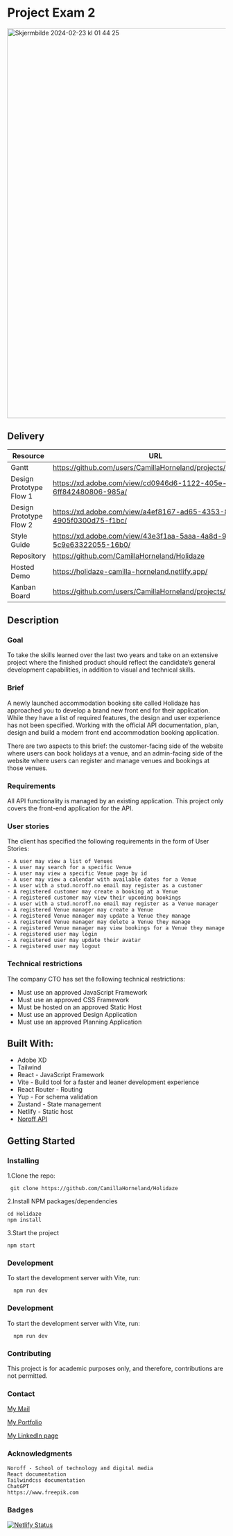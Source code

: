# Project Exam 2

<img width="900" alt="Skjermbilde 2024-02-23 kl  01 44 25" src="https://github.com/CamillaHorneland/Holidaze/assets/104870685/31a758cb-3f44-4d48-a6b5-10cb2d302ec6">

## Delivery

|Resource|URL
|---|---
|Gantt|https://github.com/users/CamillaHorneland/projects/2/views/1
|Design Prototype Flow 1|https://xd.adobe.com/view/cd0946d6-1122-405e-a57d-6ff842480806-985a/
|Design Prototype Flow 2|https://xd.adobe.com/view/a4ef8167-ad65-4353-8e42-4905f0300d75-f1bc/
|Style Guide |https://xd.adobe.com/view/43e3f1aa-5aaa-4a8d-91a7-5c9e63322055-16b0/
|Repository |https://github.com/CamillaHorneland/Holidaze
|Hosted Demo|https://holidaze-camilla-horneland.netlify.app/
|Kanban Board |https://github.com/users/CamillaHorneland/projects/2/views/4

## Description

### Goal

To take the skills learned over the last two years and take on an extensive project where the finished product should reflect the candidate’s general development capabilities, in addition to visual and technical skills.

### Brief

A newly launched accommodation booking site called Holidaze has approached you to develop a brand new front end for their application. While they have a list of required features, the design and user experience has not been specified. Working with the official API documentation, plan, design and build a modern front end accommodation booking application.

There are two aspects to this brief: the customer-facing side of the website where users can book holidays at a venue, and an admin-facing side of the website where users can register and manage venues and bookings at those venues.

### Requirements

All API functionality is managed by an existing application. This project only covers the front-end application for the API.

### User stories

The client has specified the following requirements in the form of User Stories:
 
    - A user may view a list of Venues
    - A user may search for a specific Venue
    - A user may view a specific Venue page by id
    - A user may view a calendar with available dates for a Venue
    - A user with a stud.noroff.no email may register as a customer
    - A registered customer may create a booking at a Venue
    - A registered customer may view their upcoming bookings
    - A user with a stud.noroff.no email may register as a Venue manager
    - A registered Venue manager may create a Venue
    - A registered Venue manager may update a Venue they manage
    - A registered Venue manager may delete a Venue they manage
    - A registered Venue manager may view bookings for a Venue they manage
    - A registered user may login
    - A registered user may update their avatar
    - A registered user may logout


### Technical restrictions

The company CTO has set the following technical restrictions:

- Must use an approved JavaScript Framework
- Must use an approved CSS Framework
- Must be hosted on an approved Static Host
- Must use an approved Design Application
- Must use an approved Planning Application

## Built With:

- Adobe XD
- Tailwind
- React - JavaScript Framework 
- Vite - Build tool for a faster and leaner development experience
- React Router - Routing
- Yup - For schema validation
- Zustand - State management
- Netlify - Static host
- [Noroff API](https://docs.noroff.dev/)

## Getting Started
### Installing
1.Clone the repo:

     git clone https://github.com/CamillaHorneland/Holidaze

2.Install NPM packages/dependencies

    cd Holidaze
    npm install

3.Start the project

    npm start

### Development

To start the development server with Vite, run:

      npm run dev

### Development 

To start the development server with Vite, run:

      npm run dev

### Contributing
This project is for academic purposes only, and therefore, contributions are not permitted.

### Contact

<a href="mailto:hornikkene@gmail.com?">My Mail</a>

<a href="https://camilla-horneland-portfolio.netlify.app/">My Portfolio</a>

<a href="https://www.linkedin.com/in/camilla-horneland-706bb5239/">My LinkedIn page</a>

### Acknowledgments

    Noroff - School of technology and digital media
    React documentation
    Tailwindcss documentation 
    ChatGPT
    https://www.freepik.com

### Badges

[![Netlify Status](https://api.netlify.com/api/v1/badges/bbf80ba2-eb42-419a-ba3d-349f243c984e/deploy-status)](https://app.netlify.com/sites/holidaze-camilla-horneland/deploys)
